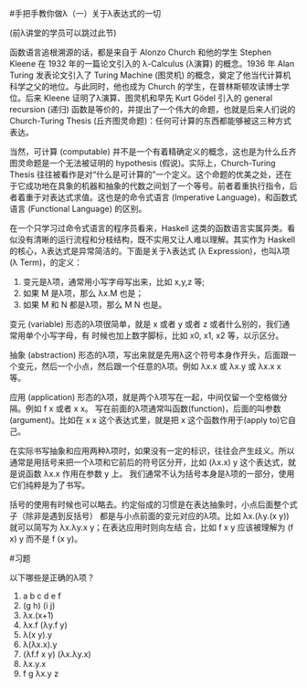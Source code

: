 #手把手教你做λ（一）关于λ表达式的一切

(前λ讲堂的学员可以跳过此节)

函数语言追根溯源的话，都是来自于 Alonzo Church 和他的学生 Stephen Kleene 在 1932 年的一篇论文引入的 λ-Calculus (λ演算) 的概念。1936 年 Alan Turing 发表论文引入了 Turing Machine (图灵机) 的概念，奠定了他当代计算机科学之父的地位。与此同时，他也成为 Church 的学生，在普林斯顿攻读博士学位。后来 Kleene 证明了λ演算、图灵机和早先 Kurt Gödel 引入的 general recursion (递归) 函数是等价的，并提出了一个伟大的命题，也就是后来人们说的 Church-Turing Thesis (丘齐图灵命题)：任何可计算的东西都能够被这三种方式表达。

当然，可计算 (computable) 并不是一个有着精确定义的概念，这也是为什么丘齐图灵命题是一个无法被证明的 hypothesis (假说)。实际上，Church-Turing Thesis 往往被看作是对“什么是可计算的”一个定义。这个命题的优美之处，还在于它成功地在具象的机器和抽象的代数之间划了一个等号。前者着重执行指令，后者着重于对表达式求值。这也是的命令式语言 (Imperative Language)，和函数式语言 (Functional Language) 的区别。

在一个只学习过命令式语言的程序员看来，Haskell 这类的函数语言实属异类。看似没有清晰的运行流程和分枝结构，既不实用又让人难以理解。其实作为 Haskell 的核心，λ表达式是异常简洁的。下面是关于λ表达式 (λ Expression)，也叫λ项 (λ Term)，的定义：

1. 变元是λ项，通常用小写字母写出来，比如 x,y,z 等; 
2. 如果 M 是λ项，那么 λx.M 也是；
3. 如果 M 和 N 都是λ项，那么 M N 也是。

变元 (variable) 形态的λ项很简单，就是 x 或者 y 或者 z 或者什么别的，我们通常用单个小写字母，有
时候也加上数字脚标，比如 x0, x1, x2 等，以示区分。

抽象 (abstraction) 形态的λ项，写出来就是先用λ这个符号本身作开头，后面跟一个变元，然后一个小点，然后跟一个任意的λ项。例如 λx.x 或 λx.y 或 λx.x x 等。

应用 (application) 形态的λ项，就是两个λ项写在一起，中间仅留一个空格做分隔。例如 f x 或者 x x。 写在前面的λ项通常叫函数(function)，后面的叫参数(argument)。比如在 x x 这个表达式里，就是把 x 这个函数作用于(apply to)它自己。 

在实际书写抽象和应用两种λ项时，如果没有一定的标识，往往会产生歧义。所以通常是用括号来把一个λ项和它前后的符号区分开，比如 (λx.x) y 这个表达式，就是说函数 λx.x 作用在参数 y 上。
我们通常不认为括号本身是λ项的一部分，使用它们纯粹是为了书写。

括号的使用有时候也可以略去。约定俗成的习惯是在表达抽象时，小点后面整个式子（除非是遇到反括号）
都是与小点前面的变元对应的λ项。比如 λx.(λy.(x y)) 就可以简写为 λx.λy.x y；在表达应用时则向左结
合，比如 f x y 应该被理解为 (f x) y 而不是 f (x y)。

#习题

以下哪些是正确的λ项？

1. a b c d e f 
2. (g h) (i j) 
3. λx.(x+1) 
4. λx.f (λy.f y) 
5. λ(x y).y 
6. λ(λx.x).y 
7. (λf.f x y) (λx.λy.x) 
8. λx.y.x 
9. f g λx.y z
